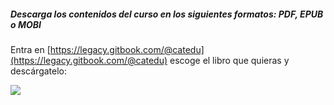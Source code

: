 ##### Descarga los contenidos del curso en los siguientes formatos: PDF, EPUB o MOBI

Entra en [https://legacy.gitbook.com/@catedu](https://legacy.gitbook.com/@catedu) escoge el libro que quieras y descárgatelo:

![](https://catedu.gitbooks.io/faq-aularagon/contenthttps://catedu.gitbooks.io/faq-aularagon/content/assets/descargacursos.png)
